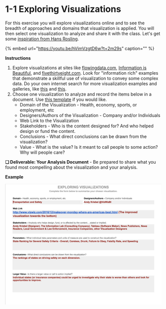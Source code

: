 # 1-1 Exploring Visualizations

For this exercise you will explore visualizations online and to see the breadth of approaches and domains that visualization is applied. You will then select one visualization to analyze and share it with the class. Let's get some [inspiration from Hans Rosling](https://youtu.be/hVimVzgtD6w?t=2m29s).

{% embed url="https://youtu.be/hVimVzgtD6w?t=2m29s" caption="" %}

**Instructions**

1. Explore visualizations at sites like [flowingdata.com](https://flowingdata.com/), [Information is Beautiful](http://www.informationisbeautiful.net/), and [fivethirtyeight.com](http://fivethirtyeight.com/). Look for "information rich" examples that demonstrate a skillful use of visualization to convey some complex data. Do your own internet search for more visualization examples and galleries, like [this](https://www.maptive.com/17-impressive-data-visualization-examples-need-see/) and [this](https://blog.hubspot.com/marketing/great-data-visualization-examples#sm.000010salgspwqfi8r53m1glwg4x7).
2. Choose one visualization to analyze and record the items below in a document. Use [this template](https://docs.google.com/document/d/1276ufg4SrhtsCNJRJaZaPEl0mV8tSz1RT37cvFpxzEs/edit?usp=sharing) if you would like.
   * Domain of the Visualization - Health, economy, sports, or employment, etc
   * Designers/Authors of the Visualization - Company and/or Individuals
   * Web Link to the Visualization
   * Stakeholders - Who is the content designed for? And who helped design or fund the content.
   * Conclusions - What direct conclusions can be drawn from the visualization?
   * Value - What is the value? Is it meant to call people to some action? Why will people care?

**❏ Deliverable: Your Analysis Document** - Be prepared to share what you found most compelling about the visualization and your analysis.

**Example**

![](../../.gitbook/assets/datavizanalysis.png)

